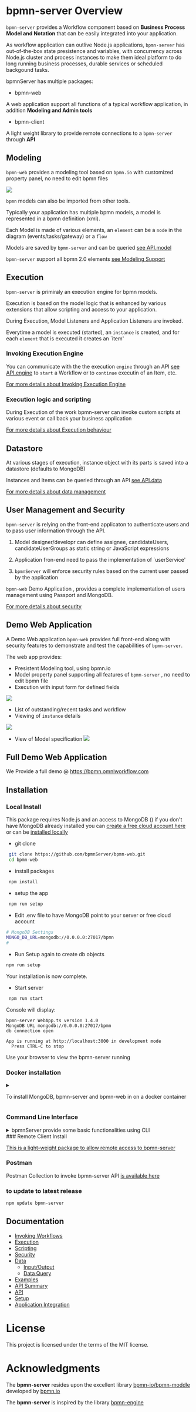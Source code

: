 # bpmn-server Overview

`bpmn-server` provides a Workflow component based on **Business Process Model and Notation** that can be easily integrated into your application.

As workflow application can outlive Node.js applications, `bpmn-server` has out-of-the-box state presistence and variables, with concurrency across Node.js cluster and process instances
to make them ideal platform to do long running business processes, durable services or scheduled backgound tasks.

bpmnServer has multiple packages:

- bpmn-web 

A web application support all functions of a typical workflow application, in addition **Modeling and Admin tools**

- bpmn-client

A light weight library to provide remote connections to a `bpmn-server` through **API**


## Modeling
`bpmn-web` provides a modeling tool based on `bpmn.io` with customized property panel, no need to edit bpmn files

![](images/Modeler.png)

`bpmn` models can also be imported from other tools.

Typically your application has multiple bpmn models, a model is represented in a bpmn definition (xml).

Each Model is made of various elements, an `element` can be a `node` in the diagram (events/tasks/gateway) or a  `flow`

Models are saved by `bpmn-server` and can be queried [see API.model](api/interfaces/IAPIModel.md)

`bpmn-server` support all bpmn 2.0 elements [see Modeling Support](examples.md)

## Execution
`bpmn-server` is primiraly an execution engine for bpmn models.

Execution is based on the model logic that is enhanced by various extensions that allow scripting and access to your application.

During Execution, Model Listeners and Application Listeners are invoked.

Everytime a model is executed (started), an `instance` is created, and for each `element` that is executed it creates an `item' 


### Invoking Execution Engine

You can communicate with the the execution `engine` through an API [see API.engine](api/interfaces/IAPIEngine.md)
 to `start` a Workflow or to `continue` executin of an Item, etc.

[For more details about Invoking Execution Engine](invokation.md)

### Execution logic and scripting
During Execution of the work bpmn-server can invoke custom scripts at various event or call back your business application

[For more details about Execution behaviour](execution.md)

## Datastore

At various stages of execution, instance object with its parts is saved into a datastore (defaults to MongoDB)

Instances and Items can be queried through an API [see API.data](api/interfaces/IAPIData.md)

[For more details about data management](data.md)

## User Management and Security

`bpmn-server` is relying on the front-end applicaton to authenticate users and to pass user information through the API.

1. Model designer/developr can define assignee, candidateUsers, candidateUserGroups as static string or JavaScript expressions

2. Application fron-end need to pass the implementation of `userService' 
  
3. `bpmnServer` will enforce security rules based on the current user passed by the application

`bpmn-web` Demo Application , provides a complete implementation of users management using Passport and MongoDB.

[For more details about security](security.md)

## Demo Web Application

A Demo Web application `bpmn-web` provides full front-end along with security features to demonstrate and test the capabilities of `bpmn-server`.

The web app provides:
- Presistent Modeling tool, using bpmn.io 
- Model property panel supporting all features of `bpmn-server` , no need to edit bpmn file
- Execution with input form for defined fields

![](images/inputFields.png)

- List of outstanding/recent tasks and workflow
- Viewing of `instance` details

![](images/instance-details1.png)

- View of Model specification
![](images/instance-details2.png)


## Full Demo Web Application

We Provide a full demo @ https://bpmn.omniworkflow.com

## Installation

### Local Install
This package requires Node.js and an access to MongoDB ()
if you don't have MongoDB already installed you can [create a free cloud account here](http://bit.ly/cyd-atlas) or can be [installed locally](https://www.mongodb.com/docs/manual/installation/)

- git clone
```sh
 git clone https://github.com/bpmnServer/bpmn-web.git
 cd bpmn-web
```
- install packages
```sh
 npm install
```
- setup the app
```sh
 npm run setup
```
 
- Edit .env file to have MongoDB point to your server or free cloud account

```sh
# MongoDB Settings
MONGO_DB_URL=mongodb://0.0.0.0:27017/bpmn
#
```
- Run Setup again to create db objects

```sh
npm run setup
```

Your installation is now complete.

- Start server

```sh
 npm run start
```

Console will display:

```{ .text .no-copy }
bpmn-server WebApp.ts version 1.4.0
MongoDB URL mongodb://0.0.0.0:27017/bpmn
db connection open

App is running at http://localhost:3000 in development mode
  Press CTRL-C to stop
```

Use your browser to view the bpmn-server running

### Docker installation

<details>

<summary>

To install MongoDB, bpmn-server and bpmn-web in on a docker container

</summary>

#### 1. Create a folder , cd to folder

#### 2. Create a `docker-compose.yml` as follows:

```
version: "3.7"
name: bpmn-server
services:
 bpmn-web:
    image: ralphhanna/bpmn-web
    command: sh -c "
        npm run setup &&
        npm run start"
    ports:
      - 3000:3000
    volumes:
      - 'app:/app'      
    depends_on:
      - mongo      
 mongo:
   image: mongo
   ports:
     - 27017:27017
   volumes:
     - mongodb:/data/db
volumes:
  mongodb:
    driver: local
    driver_opts:
      type: 'none'
      o: 'bind'
      device: './mongodb_volume'    
  app:
    driver: local
    driver_opts:
      type: 'none'
      o: 'bind'
      device: './bpmn_server_volume'    

```

#### 3. start the container `docker compose up -d`

</details>


### Command Line Interface
<details>
<summary>
bpmnServer provide some basic functionalities using CLI

</summary>

```sh
npm run cli
```
```{ .text .no-copy }

server started..
Commands:
        q       to quit
        s       start process
        lo      list outstanding items
        li      list items
        l       list instances for a process
        di      display Instance information
        i       Invoke Task
        sgl     Signal Task
        msg     Message Task
        d       delete instnaces
        lm      List of Models
        lme     List of Models
        ck      Check locked instnaces
        re      Recover hung processes
        lu      List Users
        spw     Set User Password
        ?       repeat this list
Enter Command, q to quit, or ? to list commands
>
```

</details>
### Remote Client Install

[This is a light-weight package to allow remote access to bpmn-server](./bpmn-client.md)

### Postman 

Postman Collection to invoke bpmn-server API [is available here](https://documenter.getpostman.com/view/11781516/Szzn7wsm)

### to update to latest release

```sh
npm update bpmn-server
```

## Documentation

- [Invoking Workflows](invokation.md) 
- [Execution](execution.md) 
- [Scripting](scripting.md) 
- [Security](security.md)
- [Data](data.md)
  -  [Input/Output](data.md#input-output-data)
  -  [Data Query](data.md#dataQuery) 
- [Examples](examples.md)
- [API Summary](api-summary.md)
- [API](api/readme.md) 
- [Setup](setup.md) 
- [Application Integration](customization.md) 

# License

This project is licensed under the terms of the MIT license.

# Acknowledgments

The **bpmn-server** resides upon the excellent library [bpmn-io/bpmn-moddle](https://github.com/bpmn-io/bpmn-moddle) developed by [bpmn.io](http://bpmn.io/)

The **bpmn-server** is inspired by the library [bpmn-engine](https://github.com/paed01/bpmn-engine)
